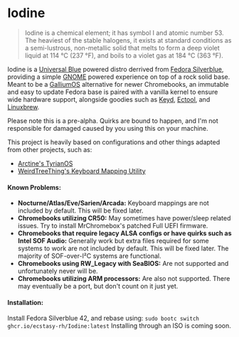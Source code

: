 # Iodine
> Iodine is a chemical element; it has symbol I and atomic number 53. The heaviest of the stable halogens, it exists at standard conditions as a semi-lustrous, non-metallic solid that melts to form a deep violet liquid at 114 °C (237 °F), and boils to a violet gas at 184 °C (363 °F). 

Iodine is a [Universal Blue](https://universal-blue.org/ "Universal Blue") powered distro derrived from [Fedora Silverblue](https://silverblue.fedoraproject.org/ "Fedora Silverblue"), providing a simple [GNOME](https://www.gnome.org/ "GNOME") powered experience on top of a rock solid base. Meant to be a [GalliumOS](https://galliumos.org/ "GalliumOS") alternative for newer Chromebooks, an immutable and easy to update Fedora base is paired with a vanilla kernel to ensure wide hardware support, alongside goodies such as [Keyd](https://github.com/rvaiya/keyd "Keyd"), [Ectool](https://files.tree123.org/utils/x86_64/gnu/ectool "Ectool"), and [Linuxbrew](https://docs.brew.sh/Homebrew-on-Linux "Linuxbrew").

Please note this is a pre-alpha. Quirks are bound to happen, and I'm not responsible for damaged caused by you using this on your machine.

This project is heavily based on configurations and other things adapted from other projects, such as:
- [Arctine's TyrianOS](https://arctine.rootsource.cc/ "Arctine's TyrianOS")
- [WeirdTreeThing's Keyboard Mapping Utility](https://github.com/WeirdTreeThing/cros-keyboard-map "WeirdTreeThing's Keyboard Mapping Utility")

#### Known Problems:
- **Nocturne/Atlas/Eve/Sarien/Arcada:** Keyboard mappings are not included by default. This will be fixed later.
- **Chromebooks utilizing CR50:** May sometimes have power/sleep related issues. Try to install MrChromebox's patched Full UEFI firmware.
- **Chromebooks that require legacy ALSA configs or have quirks such as Intel SOF Audio:** Generally work but extra files required for some systems to work are not included by default. This will be fixed later. The majority of SOF-over-I²C systems are functional.
- **Chromebooks using RW_Legacy with SeaBIOS:** Are not supported and unfortunately never will be.
- **Chromebooks utilizing ARM processors:** Are also not supported. There may eventually be a port, but don't count on it just yet.

#### Installation:
Install Fedora Silverblue 42, and rebase using:
`sudo bootc switch ghcr.io/ecstasy-rh/Iodine:latest`
Installing through an ISO is coming soon.
